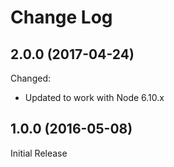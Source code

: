 # Change Log

## 2.0.0 (2017-04-24)

Changed:

* Updated to work with Node 6.10.x

## 1.0.0 (2016-05-08)

Initial Release
